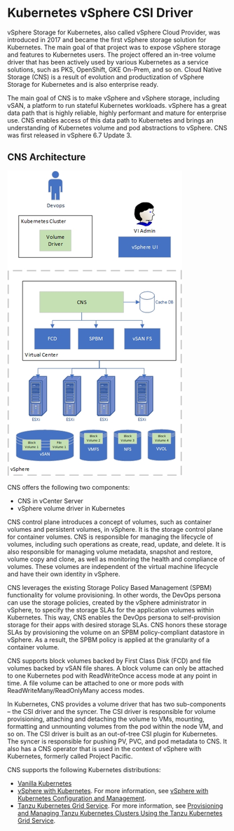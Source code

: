 # Kubernetes vSphere CSI Driver

vSphere Storage for Kubernetes, also called vSphere Cloud Provider, was introduced in 2017 and became the first vSphere storage solution for Kubernetes. The main goal of that project was to expose vSphere storage and features to Kubernetes users. The project offered an in-tree volume driver that has been actively used by various Kubernetes as a service solutions, such as PKS, OpenShift, GKE On-Prem, and so on. Cloud Native Storage (CNS) is a result of evolution and productization of vSphere Storage for Kubernetes and is also enterprise ready.

The main goal of CNS is to make vSphere and vSphere storage, including vSAN, a platform to run stateful Kubernetes workloads. vSphere has a great data path that is highly reliable, highly performant and mature for enterprise use. CNS enables access of this data path to Kubernetes and brings an understanding of Kubernetes volume and pod abstractions to vSphere. CNS was first released in vSphere 6.7 Update 3.

## CNS Architecture

![CNS_ARCHITECTURE](https://raw.githubusercontent.com/kubernetes-sigs/vsphere-csi-driver/master/docs/images/CNS-Architecture.png)

CNS offers the following two components:

- CNS in vCenter Server
- vSphere volume driver in Kubernetes

CNS control plane introduces a concept of volumes, such as container volumes and persistent volumes, in vSphere. It is the storage control plane for container volumes. CNS is responsible for managing the lifecycle of volumes, including such operations as create, read, update, and delete.  It is also responsible for managing volume metadata, snapshot and restore, volume copy and clone, as well as monitoring the health and compliance of volumes. These volumes are independent of the virtual machine lifecycle and have their own identity in vSphere.

CNS leverages the existing Storage Policy Based Management (SPBM) functionality for volume provisioning. In other words, the DevOps persona can use the storage policies, created by the vSphere administrator in vSphere, to specify the storage SLAs for the application volumes within Kubernetes. This way, CNS enables the DevOps persona to self-provision storage for their apps with desired storage SLAs. CNS honors these storage SLAs by provisioning the volume on an SPBM policy-compliant datastore in vSphere. As a result, the SPBM policy is applied at the granularity of a container volume.

CNS supports block volumes backed by First Class Disk (FCD) and file volumes backed by vSAN file shares. A block volume can only be attached to one Kubernetes pod with ReadWriteOnce access mode at any point in time. A file volume can be attached to one or more pods with ReadWriteMany/ReadOnlyMany access modes.

In Kubernetes, CNS provides a volume driver that has two sub-components – the CSI driver and the syncer. The CSI driver is responsible for volume provisioning, attaching and detaching the volume to VMs, mounting, formatting and unmounting volumes from the pod within the node VM, and so on. The CSI driver is built as an out-of-tree CSI plugin for Kubernetes. The syncer is responsible for pushing PV, PVC, and pod metadata to CNS.  It also has a CNS operator that is used in the context of vSphere with Kubernetes, formerly called Project Pacific.

CNS supports the following Kubernetes distributions:

- [Vanilla Kubernetes](https://github.com/kubernetes/kubernetes)
- [vSphere with Kubernetes](https://blogs.vmware.com/vsphere/2019/08/introducing-project-pacific.html). For more information, see [vSphere with Kubernetes Configuration and Management](https://docs.vmware.com/en/VMware-vSphere/7.0/vmware-vsphere-with-kubernetes/GUID-152BE7D2-E227-4DAA-B527-557B564D9718.html).
- [Tanzu Kubernetes Grid Service](https://blogs.vmware.com/vsphere/2020/03/vsphere-7-tanzu-kubernetes-clusters.html). For more information, see [Provisioning and Managing Tanzu Kubernetes Clusters Using the Tanzu Kubernetes Grid Service](https://docs.vmware.com/en/VMware-vSphere/7.0/vmware-vsphere-with-kubernetes/GUID-7E00E7C2-D1A1-4F7D-9110-620F30C02547.html).
